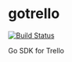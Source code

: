 gotrello
========

[![Build Status](https://drone.io/github.com/aggieben/gotrello/status.png)](https://drone.io/github.com/aggieben/gotrello/latest)

Go SDK for Trello
